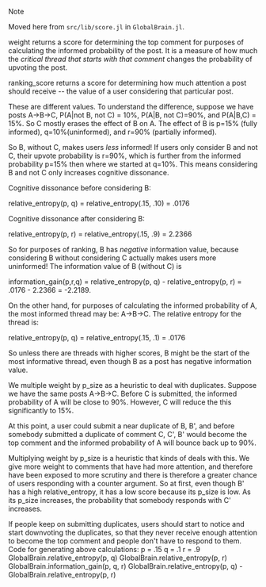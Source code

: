 > [!NOTE]
> Moved here from `src/lib/score.jl` in `GlobalBrain.jl`.

weight returns a score for determining the top comment for purposes of
calculating the informed probability of the post. It is a measure of how
much the *critical thread that starts with that comment* changes the probability of
upvoting the post.

ranking_score returns a score for determining how much attention a post
should receive -- the value of a user considering that particular post.

These are different values. To understand the difference, suppose we have
posts A->B->C, P(A|not B, not C) = 10%, P(A|B, not C)=90%, and P(A|B,C) =
15%. So C mostly erases the effect of B on A. The effect of B is p=15%
(fully informed), q=10%(uninformed), and r=90% (partially informed).

So B, without C, makes users *less* informed! If users only consider B and
not C, their upvote probability is r=90%, which is further from the
informed probability p=15% then where we started at q=10%. This means
considering B and not C only increases cognitive dissonance.

Cognitive dissonance before considering B: 

   relative_entropy(p, q) = relative_entropy(.15, .10) = .0176

Cognitive dissonance after considering B: 

   relative_entropy(p, r) = relative_entropy(.15, .9) = 2.2366

So for purposes of ranking, B has *negative* information value, because
considering B without considering C actually makes users more uninformed!
The information value of B (without C) is 

  information_gain(p,r,q) 
    = relative_entropy(p, q) - relative_entropy(p, r) 
    = .0176 - 2.2366 
    = -2.2189. 

On the other hand, for purposes of calculating the informed probability of
A, the most informed thread may be: A->B->C. The relative entropy for the
thread is:

   relative_entropy(p, q) = relative_entropy(.15, .1) = .0176

So unless there are threads with higher scores, B might be the start of the
most informative thread, even though B as a post has negative information
value.

We multiple weight by p_size as a heuristic to deal with duplicates.
Suppose we have the same posts A->B->C. Before C is submitted, the informed
probability of A will be close to 90%. However, C will reduce the this
significantly to 15%.

At this point, a user could submit a near duplicate of B, B', and before
somebody submitted a duplicate of comment C, C', B' would become the top comment
and the informed probability of A will bounce back up to 90%. 

Multiplying weight by p_size is a heuristic that kinds of deals with
this. We give more weight to comments that have had more attention, and
therefore have been exposed to more scrutiny and there is therefore a
greater chance of users responding with a counter argument. So at first,
even though B' has a high relative_entropy, it has a low score because its
p_size is low. As its p_size increases, the probability that somebody
responds with C' increases. 

If people keep on submitting duplicates, users should start to notice and
start downvoting the duplicates, so that they never receive enough
attention to become the top comment and people don't have to respond to them.
Code for generating above calculations:
p = .15
q = .1
r = .9
GlobalBrain.relative_entropy(p, q)
GlobalBrain.relative_entropy(p, r)
GlobalBrain.information_gain(p, q, r) 
GlobalBrain.relative_entropy(p, q) - GlobalBrain.relative_entropy(p, r)
